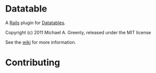 Datatable
=========

A [Rails](http://rubyonrails.org) plugin for [Datatables](http://datatables.net).


Copyright (c) 2011 Michael A. Greenly, released under the MIT license

See the [wiki](https://github.com/logic-refinery/datatable/wiki) for more information.

Contributing
=========



